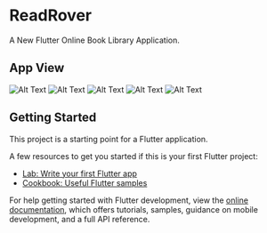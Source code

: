 # ReadRover

A New Flutter Online Book Library Application.

## App View

![Alt Text](screenshots/ss1.png)
![Alt Text](screenshots/ss2.png)
![Alt Text](screenshots/ss3.png)
![Alt Text](screenshots/ss4.png)
![Alt Text](screenshots/ss7.png)


## Getting Started

This project is a starting point for a Flutter application.

A few resources to get you started if this is your first Flutter project:

- [Lab: Write your first Flutter app](https://docs.flutter.dev/get-started/codelab)
- [Cookbook: Useful Flutter samples](https://docs.flutter.dev/cookbook)

For help getting started with Flutter development, view the
[online documentation](https://docs.flutter.dev/), which offers tutorials,
samples, guidance on mobile development, and a full API reference.
